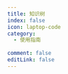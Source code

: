 ```yaml
---
title: 知识树
index: false
icon: laptop-code
category:
  - 使用指南
  
comment: false
editLink: false
---
```


<Catalog />
